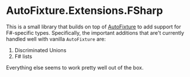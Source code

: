 # AutoFixture.Extensions.FSharp

This is a small library that builds on top of [AutoFixture](https://github.com/AutoFixture/AutoFixture) to add support for F#-specific types. 
Specifically, the important additions that are't currently handled well with vanilla `AutoFixture` are: 

1. Discriminated Unions
2. F# lists

Everything else seems to work pretty well out of the box.
